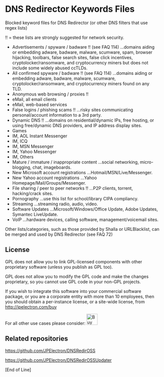 # DNS Redirector Keywords Files

Blocked keyword files for DNS Redirector (or other DNS filters that use regex lists)

!! = these lists are strongly suggested for network security.
 
 - Advertisements / spyware / badware  !!  (see FAQ 114)
          ...domains aiding or embedding adware, badware, malware, scumware,
             spam, browser hijacking, toolbars, false search sites, false click incentives,
             cryptolocker/ransomware, and cryptocurrency miners
                but does not include some widely abused ccTLDs.
 - All confirmed spyware / badware  !!  (see FAQ 114)
          ...domains aiding or embedding adware, badware, malware, scumware,
             cryptolocker/ransomware, and cryptocurrency miners
                found on any TLD.
 - Anonymous web browsing / proxies  !!
 - eMail, all email clients
 - eMail, web-based services
 - False logins / phishing scams  !!
          ...risky sites communicating personal/account information to a 3rd party.
 - Dynamic DNS  !!
          ...domains on residential/dynamic IPs, free hosting, or using
             free/dynamic DNS providers, and IP address display sites.
 - Games
 - IM, AOL Instant Messenger
 - IM, ICQ
 - IM, MSN Messenger
 - IM, Yahoo Messenger
 - IM, Others
 - Mature / immature / inappropriate content
          ...social networking, micro-blogging, chat, imageboards.
 - New Microsoft account registrations
          ...Hotmail/MSN/Live/Messenger.
 - New Yahoo account registrations
          ...Yahoo Homepage/Mail/Groups/Messenger.
 - File sharing / peer to peer networks  !!
          ...P2P clients, torrent, hacking/crack sites.
 - Pornography
          ...use this list for school/library CIPA compliancy.
 - Streaming
          ...streaming radio, audio, video.
 - Software Updates
          ...Microsoft/Windows/Office Update, Adobe Updates, Symantec LiveUpdate.
 - VoIP
          ...hardware devices, calling software, management/voicemail sites.
 
Other lists/categories, such as those provided by Shalla or URLBlacklist, can be merged and used by DNS Redirector (see FAQ 72)


## License

GPL does not allow you to link GPL-licensed components with other proprietary software (unless you publish as GPL too).

GPL does not allow you to modify the GPL code and make the changes proprietary, so you cannot use GPL code in your non-GPL projects.

If you wish to integrate this software into your commercial software package, or you are a corporate entity with more than 10 employees, then you should obtain a per-instance license, or a site-wide license, from http://jpelectron.com/buy

For all other use cases please consider: <a href='https://ko-fi.com/C0C54S4JF' target='_blank'><img height='36' style='border:0px;height:36px;' src='https://cdn.ko-fi.com/cdn/kofi2.png?v=2' border='0' alt='Buy Me a Coffee at ko-fi.com' /></a>

## Related repositories

https://github.com/JPElectron/DNSRedirOSS

https://github.com/JPElectron/DNSRedirOSSUpdater


[End of Line]
